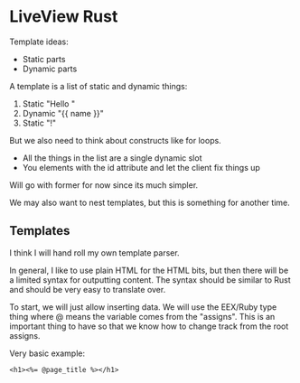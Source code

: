 # LiveView Rust

Template ideas:

* Static parts
* Dynamic parts

A template is a list of static and dynamic things:

1. Static "Hello "
2. Dynamic "{{ name }}"
3. Static "!"

But we also need to think about constructs like for loops.

* All the things in the list are a single dynamic slot
* You elements with the id attribute and let the client fix things up

Will go with former for now since its much simpler.

We may also want to nest templates, but this is something for another time.

## Templates

I think I will hand roll my own template parser.

In general, I like to use plain HTML for the HTML bits, but then there will be a limited syntax for outputting content.
The syntax should be similar to Rust and should be very easy to translate over.

To start, we will just allow inserting data. We will use the EEX/Ruby type thing where @ means the variable comes from the "assigns".
This is an important thing to have so that we know how to change track from the root assigns.

Very basic example:
```
<h1><%= @page_title %></h1>
```

